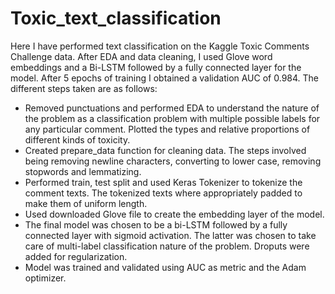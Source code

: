 # Toxic_text_classification
 Here I  have performed text classification on the Kaggle Toxic Comments Challenge data. After EDA and data cleaning, I  used Glove word embeddings and a Bi-LSTM followed by a fully connected layer for the model. After 5 epochs of training I obtained a validation AUC of 0.984.  The different steps taken are as follows:
 
 * Removed punctuations and performed EDA to understand the  nature of the problem as a classification problem with multiple possible labels for any particular comment. Plotted the types and relative proportions of different kinds of toxicity. 
 * Created prepare_data function for cleaning data. The steps involved being removing newline characters, converting to lower case, removing stopwords and lemmatizing.
 * Performed train, test split and used Keras Tokenizer to tokenize the comment texts. The tokenized texts  where appropriately padded to make them of uniform length. 
 * Used downloaded Glove file to create the  embedding layer of the model.
 * The final model was chosen to be a bi-LSTM followed by a fully connected layer with sigmoid activation. The latter was chosen to take care of multi-label classification nature of the problem. Droputs were added for regularization. 
 * Model was trained and validated using AUC as metric and the Adam optimizer.
 
 
